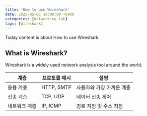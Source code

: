 ```yaml
---
title: 'How to use Wireshark'
date: 2025-05-05 10:00:00 +0900
categories: [networking-lab]
tags: [Wireshark]
---
```


Today content is about How to use Wireshark.

## What is Wireshark?

Wireshark is a widely used network analysis tool around the world.

| 계층        | 프로토콜 예시 | 설명                   |
|-------------|----------------|------------------------|
| 응용 계층   | HTTP, SMTP     | 사용자와 가장 가까운 계층 |
| 전송 계층   | TCP, UDP       | 데이터 전송 제어         |
| 네트워크 계층 | IP, ICMP       | 경로 지정 및 주소 지정   |
  
